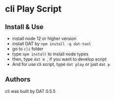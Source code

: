 # cli Play Script

## Install & Use
- install node 12 or higher version
- install DAT by `npm install -g dat-tool`
- go to `cli` folder
- type `npm install` to install node types
- then, type `dat m `, if you want to develop script
- And for use cli script, type `dat play` or just `dat p`


## Authors
cli was built by DAT 0.5.5